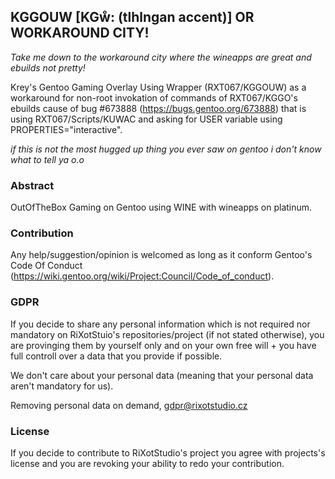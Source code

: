 ## KGGOUW [KGẘ: (tlhlngan accent)] OR WORKAROUND CITY!

*Take me down to the workaround city where the wineapps are great and ebuilds not pretty!*

Krey's Gentoo Gaming Overlay Using Wrapper (RXT067/KGGOUW) as a workaround for non-root invokation of commands of RXT067/KGGO's ebuilds cause of bug #673888 (https://bugs.gentoo.org/673888) that is using RXT067/Scripts/KUWAC and asking for USER variable using PROPERTIES="interactive".

*if this is not the most hugged up thing you ever saw on gentoo i don't know what to tell ya o.o*

### Abstract
OutOfTheBox Gaming on Gentoo using WINE with wineapps on platinum.

### Contribution
Any help/suggestion/opinion is welcomed as long as it conform Gentoo's Code Of Conduct (https://wiki.gentoo.org/wiki/Project:Council/Code_of_conduct).

### GDPR
If you decide to share any personal information which is not required nor mandatory on RiXotStuio's repositories/project (if not stated otherwise), you are provinging them by yourself only and on your own free will + you have full controll over a data that you provide if possible.

We don't care about your personal data (meaning that your personal data aren't mandatory for us).

Removing personal data on demand, gdpr@rixotstudio.cz

### License 
If you decide to contribute to RiXotStudio's project you agree with projects's license and you are revoking your ability to redo your contribution.
